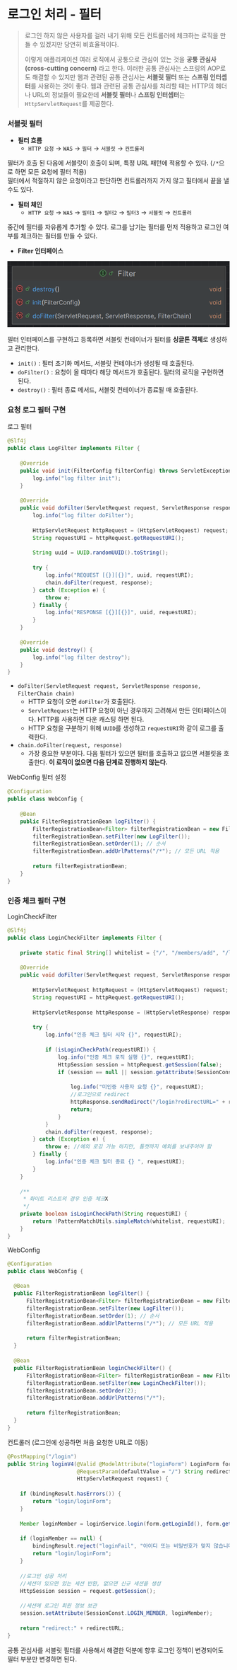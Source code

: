 # 로그인 처리 - 필터
> 로그인 하지 않은 사용자를 걸러 내기 위해 모든 컨트롤러에 체크하는 로직을 만들 수 있겠지만 당연히 비효율적이다.
> 
> 이렇게 애플리케이션 여러 로직에서 공통으로 관심이 있는 것을 **공통 관심사(cross-cutting concern)** 라고 한다. 이러한 공통 관심사는
> 스프링의 AOP로도 해결할 수 있지만 웹과 관련된 공통 관심사는 **서블릿 필터** 또는 **스프링 인터셉터**를 사용하는 것이 좋다. 웹과 관련된 공통 관심사를 처리할 때는
> HTTP의 헤더나 URL의 정보들이 필요한데 **서블릿 필터**나 **스프링 인터셉터**는 `HttpServletRequest`를 제공한다.

### 서블릿 필터

- **필터 흐름**
  - `HTTP 요청` → `WAS` → `필터` → `서블릿` → `컨트롤러`

필터가 호출 된 다음에 서블릿이 호출이 되며, 특정 URL 패턴에 적용할 수 있다. (`/*`으로 하면 모든 요청에 필터 적용)<br>
필터에서 적절하지 않은 요청이라고 판단하면 컨트롤러까지 가지 않고 필터에서 끝을 낼 수도 있다.

- **필터 체인**
  - `HTTP 요청` → `WAS` → `필터1` → `필터2` → `필터3` → `서블릿` → `컨트롤러`

중간에 필터를 자유롭게 추가할 수 있다. 로그를 남기는 필터를 먼저 적용하고 로그인 여부를 체크하는 필터를 만들 수 있다.

- **Filter 인터페이스**

![img.png](img.png)

필터 인터페이스를 구현하고 등록하면 서블릿 컨테이너가 필터를 **싱글톤 객체**로 생성하고 관리한다.
- `init()` : 필터 초기화 메서드, 서블릿 컨테이너가 생성될 때 호출된다.
- `doFilter()` : 요청이 올 때마다 해당 메서드가 호출된다. 필터의 로직을 구현하면 된다.
- `destroy()` : 필터 종료 메서드, 서블릿 컨테이너가 종료될 때 호출된다.

### 요청 로그 필터 구현

로그 필터
```java
@Slf4j
public class LogFilter implements Filter {

    @Override
    public void init(FilterConfig filterConfig) throws ServletException {
        log.info("log filter init");
    }

    @Override
    public void doFilter(ServletRequest request, ServletResponse response, FilterChain chain) throws IOException, ServletException {
        log.info("log filter doFilter");

        HttpServletRequest httpRequest = (HttpServletRequest) request;
        String requestURI = httpRequest.getRequestURI();

        String uuid = UUID.randomUUID().toString();

        try {
            log.info("REQUEST [{}][{}]", uuid, requestURI);
            chain.doFilter(request, response);
        } catch (Exception e) {
            throw e;
        } finally {
            log.info("RESPONSE [{}][{}]", uuid, requestURI);
        }
    }

    @Override
    public void destroy() {
        log.info("log filter destroy");
    }
}
```
- `doFilter(ServletRequest request, ServletResponse response, FilterChain chain)`
  - HTTP 요청이 오면 `doFilter`가 호출된다.
  - `ServletRequest`는 HTTP 요청이 아닌 경우까지 고려해서 만든 인터페이스이다. HTTP를 사용하면 다운 캐스팅 하면 된다.
  - HTTP 요청을 구분하기 위해 `UUID`를 생성하고 `requestURI`와 같이 로그를 출력한다.
- `chain.doFilter(request, response)`
  - 가장 중요한 부분이다. 다음 필터가 있으면 필터를 호출하고 없으면 서블릿을 호출한다. **이 로직이 없으면 다음 단계로 진행하지 않는다.**

WebConfig 필터 설정
```java
@Configuration
public class WebConfig {
    
    @Bean
    public FilterRegistrationBean logFilter() {
        FilterRegistrationBean<Filter> filterRegistrationBean = new FilterRegistrationBean<>();
        filterRegistrationBean.setFilter(new LogFilter());
        filterRegistrationBean.setOrder(1); // 순서
        filterRegistrationBean.addUrlPatterns("/*"); // 모든 URL 적용
    
        return filterRegistrationBean;
    }
}
```

### 인증 체크 필터 구현

LoginCheckFilter
```java
@Slf4j
public class LoginCheckFilter implements Filter {

    private static final String[] whitelist = {"/", "/members/add", "/login", "/logout", "/css/*"};

    @Override
    public void doFilter(ServletRequest request, ServletResponse response, FilterChain chain) throws IOException, ServletException {

        HttpServletRequest httpRequest = (HttpServletRequest) request;
        String requestURI = httpRequest.getRequestURI();

        HttpServletResponse httpResponse = (HttpServletResponse) response;

        try {
            log.info("인증 체크 필터 시작 {}", requestURI);

            if (isLoginCheckPath(requestURI)) {
                log.info("인증 체크 로직 실행 {}", requestURI);
                HttpSession session = httpRequest.getSession(false);
                if (session == null || session.getAttribute(SessionConst.LOGIN_MEMBER) == null) {

                    log.info("미인증 사용자 요청 {}", requestURI);
                    //로그인으로 redirect
                    httpResponse.sendRedirect("/login?redirectURL=" + requestURI);
                    return;
                }
            }
            chain.doFilter(request, response);
        } catch (Exception e) {
            throw e; //예외 로깅 가능 하지만, 톰캣까지 예외를 보내주어야 함
        } finally {
            log.info("인증 체크 필터 종료 {} ", requestURI);
        }
    }

    /**
     * 화이트 리스트의 경우 인증 체크X
     */
    private boolean isLoginCheckPath(String requestURI) {
        return !PatternMatchUtils.simpleMatch(whitelist, requestURI);
    }
}
```

WebConfig
```java
@Configuration
public class WebConfig {
    
  @Bean
  public FilterRegistrationBean logFilter() {
      FilterRegistrationBean<Filter> filterRegistrationBean = new FilterRegistrationBean<>();
      filterRegistrationBean.setFilter(new LogFilter());
      filterRegistrationBean.setOrder(1); // 순서
      filterRegistrationBean.addUrlPatterns("/*"); // 모든 URL 적용
  
      return filterRegistrationBean;
  }

  @Bean
  public FilterRegistrationBean loginCheckFilter() {
      FilterRegistrationBean<Filter> filterRegistrationBean = new FilterRegistrationBean<>();
      filterRegistrationBean.setFilter(new LoginCheckFilter());
      filterRegistrationBean.setOrder(2);
      filterRegistrationBean.addUrlPatterns("/*");
  
      return filterRegistrationBean;
  }
}
```

컨트롤러 (로그인에 성공하면 처음 요청한 URL로 이동)
```java
@PostMapping("/login")
public String loginV4(@Valid @ModelAttribute("loginForm") LoginForm form, BindingResult bindingResult,
                      @RequestParam(defaultValue = "/") String redirectURL,
                      HttpServletRequest request) {

    if (bindingResult.hasErrors()) {
        return "login/loginForm";
    }

    Member loginMember = loginService.login(form.getLoginId(), form.getPassword());

    if (loginMember == null) {
        bindingResult.reject("loginFail", "아이디 또는 비밀번호가 맞지 않습니다.");
        return "login/loginForm";
    }
    
    //로그인 성공 처리
    //세션이 있으면 있는 세션 반환, 없으면 신규 세션을 생성
    HttpSession session = request.getSession();
    
    //세션에 로그인 회원 정보 보관
    session.setAttribute(SessionConst.LOGIN_MEMBER, loginMember);

    return "redirect:" + redirectURL;
}
```

공통 관심사를 서블릿 필터를 사용해서 해결한 덕분에 향후 로그인 정책이 변경되어도 필터 부분만 변경하면 된다.